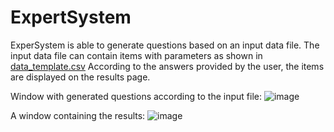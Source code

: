 # ExpertSystem
ExperSystem is able to generate questions based on an input data file.
The input data file can contain items with parameters as shown in [data_template.csv](https://github.com/RedGlimmer/ExpertSystem/blob/master/data/data_template.csv)
According to the answers provided by the user, the items are displayed on the results page.

Window with generated questions according to the input file:
![image](https://user-images.githubusercontent.com/107247457/202856990-61876d95-a25d-465c-8ab8-dc9fc62f0209.png)

A window containing the results:
![image](https://user-images.githubusercontent.com/107247457/202856994-56365b53-7512-4e1b-a5b8-535d8a389190.png)
